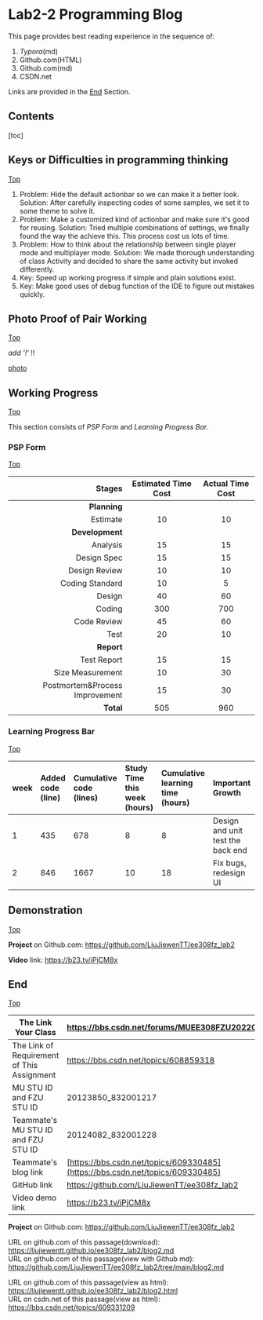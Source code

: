 # Lab2-2 Programming Blog

This page provides best reading experience in the sequence of:

1. *Typora*(md)
2. Github.com(HTML)
3. Github.com(md)
4. CSDN.net

Links are provided in the [End](#End) Section.

## Contents

[toc]

## Keys or Difficulties in programming thinking

[Top](#Contents)

1. Problem: Hide the default actionbar so we can make it a better look.
   Solution: After carefully inspecting codes of some samples, we set it to some theme to solve it.
2. Problem: Make a customized kind of actionbar and make sure it's good for reusing.
   Solution: Tried multiple combinations of settings, we finally found the way the achieve this. This process cost us lots of time.
3. Problem: How to think about the relationship between single player mode and multiplayer mode.
   Solution: We made thorough understanding of class Activity and decided to share the same activity but invoked differently.
4. Key: Speed up working progress if simple and plain solutions exist.
5. Key: Make good uses of debug function of the IDE to figure out mistakes quickly.

## Photo Proof of Pair Working

[Top](#Contents)

*add '!'* !!

[photo](https://liujiewentt.github.io/ee308fz_lab2/pics/pair_work/photo-2.jpg)

## Working Progress

[Top](#Contents)

This section consists of *PSP Form* and *Learning Progress Bar*.

### PSP Form

[Top](#Contents)

|                     **Stages** | **Estimated Time Cost** | **Actual Time Cost** |
| -----------------------------: | :---------------------: | :------------------: |
|                   **Planning** |                         |                      |
|                       Estimate |           10            |          10          |
|                **Development** |                         |                      |
|                       Analysis |           15            |          15          |
|                    Design Spec |           15            |          15          |
|                  Design Review |           10            |          10          |
|                Coding Standard |           10            |          5           |
|                         Design |           40            |          60          |
|                         Coding |           300           |         700          |
|                    Code Review |           45            |          60          |
|                           Test |           20            |          10          |
|                     **Report** |                         |                      |
|                    Test Report |           15            |          15          |
|               Size Measurement |           10            |          30          |
| Postmortem&Process Improvement |           15            |          30          |
|                      **Total** |           505           |         960          |

### Learning Progress Bar

[Top](#Contents)

| week | Added code (line) | Cumulative code (lines) | Study Time this week (hours) | Cumulative learning time (hours) | Important Growth                  |
| :--- | :---------------- | :---------------------- | :--------------------------- | :------------------------------- | :-------------------------------- |
| 1    | 435               | 678                     | 8                            | 8                                | Design and unit test the back end |
| 2    | 846               | 1667                    | 10                           | 18                               | Fix bugs, redesign UI             |

## Demonstration

[Top](#Contents)

**Project** on Github.com: https://github.com/LiuJiewenTT/ee308fz_lab2

**Video** link: https://b23.tv/iPjCM8x

## End

[Top](#Contents)

| The Link Your Class                        | https://bbs.csdn.net/forums/MUEE308FZU202201                 |
| ------------------------------------------ | ------------------------------------------------------------ |
| The Link of Requirement of This Assignment | https://bbs.csdn.net/topics/608859318                        |
| MU STU ID and FZU STU ID                   | 20123850_832001217                                           |
| Teammate's MU STU ID and FZU STU ID        | 20124082_832001228                                           |
| Teammate's blog link                       | [https://bbs.csdn.net/topics/609330485](https://bbs.csdn.net/topics/609330485) |
| GitHub link                                | <https://github.com/LiuJiewenTT/ee308fz_lab2>                |
| Video demo link                            | <https://b23.tv/iPjCM8x>                                     |

**Project** on Github.com: https://github.com/LiuJiewenTT/ee308fz_lab2

URL on github.com of this passage(download): https://liujiewentt.github.io/ee308fz_lab2/blog2.md<br/>
URL on github.com of this passage(view with Github md): https://github.com/LiuJiewenTT/ee308fz_lab2/tree/main/blog2.md

URL on github.com of this passage(view as html): https://liujiewentt.github.io/ee308fz_lab2/blog2.html<br/>
URL on csdn.net of this passage(view as html): https://bbs.csdn.net/topics/609331209



